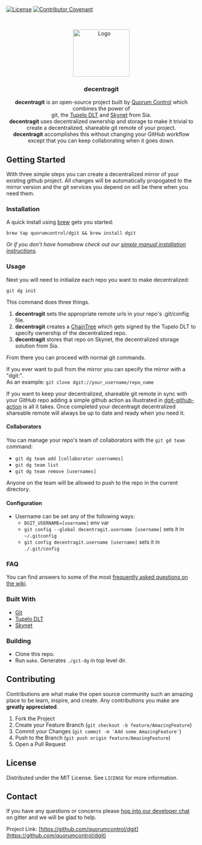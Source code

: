 
[![License](http://img.shields.io/:license-mit-blue.svg?style=flat-square)](http://badges.mit-license.org)
[![Contributor Covenant](https://img.shields.io/badge/Contributor%20Covenant-v2.0%20adopted-ff69b4.svg)](CODE_OF_CONDUCT.md)

<!-- PROJECT LOGO -->
<br />
<p align="center">
  <a href="https://github.com/quorumcontrol/dgit">
    <img src="dgit-black.png" alt="Logo" width="150" height="125">
  </a>

  <h3 align="center">decentragit</h3>

  <p align="center">
    <b>decentragit</b> is an open-source project built by <a href="https://www.tupelo.org/">Quorum Control</a> which combines
    the power of <br>git, the <a href="https://docs.tupelo.org/">Tupelo DLT</a> and <a href="https://siasky.net/">Skynet</a> from Sia.  <br>
    <b>decentragit</b> uses decentralized ownership and storage to make it trivial to
    create a decentralized, shareable git remote of your project.<br>
    <b>decentragit</b> accomplishes this without changing your GitHub workflow except that you can keep collaborating when it goes down.<br>
  </p>
</p>

<!-- GETTING STARTED -->
## Getting Started
With three simple steps you can create a decentralized mirror of your existing github project.
All changes will be automatically propogated to the mirror version and the git services you depend on will be there when you need them.

### Installation
A quick install using [brew](https://brew.sh/) gets you started: 
```
brew tap quorumcontrol/dgit && brew install dgit
```
*Or if you don't have homebrew check out our [simple manual installation instructions](https://github.com/quorumcontrol/dgit/wiki/dgit-Install-without-Homebrew).*

### Usage
Next you will need to initialize each repo you want to make decentralized:
```
git dg init
```

This command does three things.<br>
1. <b>decentragit</b> sets the appropriate remote urls in your repo's .git/config file.<br>
2. <b>decentragit</b> creates a [ChainTree](https://docs.tupelo.org/docs/chaintree.html) which gets signed by the Tupelo DLT to specify ownership of the decentralized repo.<br>
3. <b>decentragit</b> stores that repo on Skynet, the decentralized storage solution from Sia. 

From there you can proceed with normal git commands.<br>

If you ever want to pull from the mirror you can specify the mirror with a "dgit:".<br>
As an example:
`git clone dgit://your_username/repo_name`
<br>

If you want to keep your decentralized, shareable git remote in sync with your GitHub repo adding
a simple github action as illustrated in [dgit-github-action](https://github.com/quorumcontrol/dgit-github-action) is all it takes.  Once completed your decentragit decentralized shareable remote will always be up to date and ready when you need it.<br>

#### Collaborators

You can manage your repo's team of collaborators with the `git gd team` command:

* `git dg team add [collaborator usernames]`
* `git dg team list`
* `git dg team remove [usernames]`

Anyone on the team will be allowed to push to the repo in the current directory.

#### Configuration

- Username can be set any of the following ways:
  - `DGIT_USERNAME=[username]` env var
  - `git config --global decentragit.username [username]` sets it in `~/.gitconfig`
  - `git config decentragit.username [username]` sets it in `./.git/config`

### FAQ

You can find answers to some of the most [frequently asked questions on the wiki](https://github.com/quorumcontrol/dgit/wiki/Frequently-Asked-Questions).

### Built With

* [Git](https://git-scm.com/)
* [Tupelo DLT](https://docs.tupelo.org/)
* [Skynet](https://siasky.net/)

### Building
- Clone this repo.
- Run `make`. Generates `./git-dg` in top level dir.

<!-- CONTRIBUTING -->
## Contributing

Contributions are what make the open source community such an amazing place to be learn, inspire, and create. Any contributions you make are **greatly appreciated**.

1. Fork the Project
2. Create your Feature Branch (`git checkout -b feature/AmazingFeature`)
3. Commit your Changes (`git commit -m 'Add some AmazingFeature'`)
4. Push to the Branch (`git push origin feature/AmazingFeature`)
5. Open a Pull Request

<!-- LICENSE -->
## License

Distributed under the MIT License. See `LICENSE` for more information.

<!-- CONTACT -->
## Contact

If you have any questions or concerns please [hop into our developer chat](https://gitter.im/quorumcontrol-dgit/community) 
on gitter and we will be glad to help. 

Project Link: [https://github.com/quorumcontrol/dgit](https://github.com/quorumcontrol/dgit)
